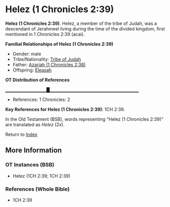 # Helez (1 Chronicles 2:39)
**Helez (1 Chronicles 2:39)**. 
Helez, a member of the tribe of Judah, was a descendant of Jerahmeel living during the time of the divided kingdom, first mentioned in 1 Chronicles 2:39 (acai). 




**Familial Relationships of Helez (1 Chronicles 2:39)**


* Gender: male
* Tribe/Nationality: [Tribe of Judah](../../../groups/md/acai/Judah.md)
* Father: [Azariah (1 Chronicles 2:38)](Azariah.5.md)
* Offspring: [Eleasah](Eleasah.md)


**OT Distribution of References**

▁▁▁▁▁▁▁▁▁▁▁▁█▁▁▁▁▁▁▁▁▁▁▁▁▁▁▁▁▁▁▁▁▁▁▁▁▁▁
* References: 1 Chronicles: 2



**Key References for Helez (1 Chronicles 2:39)**: 
1CH 2:39. 


In the Old Testament (BSB), words representing “Helez (1 Chronicles 2:39)” are translated as 
*Helez* (2x). 




Return to [Index](00-Index.md)

## More Information

### OT Instances (BSB)

* Helez (1CH 2:39; 1CH 2:39)



### References (Whole Bible)

* 1CH 2:39




